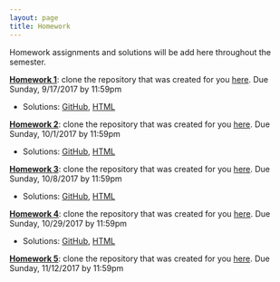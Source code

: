 ```yaml
---
layout: page
title: Homework
---
```


Homework assignments and solutions will be add here throughout the semester. 

[**Homework 1**](https://github.com/datasciencelabs/2017/blob/master/homeworks/hw-1-us-murders/hw-1-us-murders.Rmd): clone the repository that was created for you [here](https://github.com/datasciencelabs-students). Due Sunday, 9/17/2017 by 11:59pm
* Solutions: [GitHub](https://github.com/datasciencelabs/2017/tree/master/homeworks/hw-1-us-murders), [HTML](html/hw-1-solutions.html)

[**Homework 2**](https://github.com/datasciencelabs/2017/blob/master/homeworks/hw-2-vaccines/hw-2-vaccines.Rmd): clone the repository that was created for you [here](https://github.com/datasciencelabs-students). Due Sunday, 10/1/2017 by 11:59pm
* Solutions: [GitHub](https://github.com/datasciencelabs/2017/tree/master/homeworks/hw-2-vaccines), [HTML](html/hw-2-solutions.html)

[**Homework 3**](https://github.com/datasciencelabs/2017/blob/master/homeworks/hw-3-casino/hw-3-casino.Rmd): clone the repository that was created for you [here](https://github.com/datasciencelabs-students). Due Sunday, 10/8/2017 by 11:59pm
* Solutions: [GitHub](https://github.com/datasciencelabs/2017/tree/master/homeworks/hw-3-casino), [HTML](html/hw-3-solutions.html)

[**Homework 4**](https://github.com/datasciencelabs/2017/blob/master/homeworks/hw-4-elections/hw-4-elections.Rmd): clone the repository that was created for you [here](https://github.com/datasciencelabs-students). Due Sunday, 10/29/2017 by 11:59pm
* Solutions: [GitHub](https://github.com/datasciencelabs/2017/tree/master/homeworks/hw-4-elections), [HTML](html/hw-4-solutions.html)

[**Homework 5**](https://github.com/datasciencelabs/2017/blob/master/homeworks/hw-5-moneyball/hw-5-moneyball.Rmd): clone the repository that was created for you [here](https://github.com/datasciencelabs-students). Due Sunday, 11/12/2017 by 11:59pm
